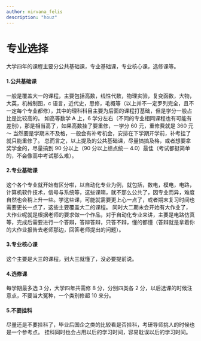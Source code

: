 ```yaml
---
author: nirvana_felis
description: "houz"
---
```


# 专业选择

大学四年的课程主要分公共基础课，专业基础课，专业核心课，选修课等。

#### 1.公共基础课

一般是覆盖大一的课程，主要包括高数，线性代数，物理实验，复变函数，大物，大英，机械制图，c 语言，近代史，思修，毛概等（以上并不一定罗列完全，且不一定每个专业都修），其中的理科科目主要为后面的课程打基础，但是学分一般占比是比较高的。
如高等数学 A 上，6 学分左右（不同的专业相同课程也有可能有差别），那是相当高了，如果高数挂了要重修，一学分 60 元，重修费就是 360 元～
当然要是学期末不及格，一般会有补考机会，安排在下学期开学前，补考挂了就只能重修了。
总而言之，以上提及的公共基础课，尽量搞搞及格，或者想要拿奖学金的，尽量搞到 90 分以上（90 分以上绩点统一 4.0）最佳（考试都挺简单的，不会像高中考试那么难）。

#### 2.专业基础课

这个各个专业就开始有区分啦，以自动化专业为例，就包括，数电，模电，电路，计算机软件技术，信号与系统等，这些课嘛，就不那么公共了，因专业而异，难度自然也会稍上升一些。学这些课，可能就需要更上心一点了，或者期末复习时间也需要更长一点了，这些主要覆盖大二的课程。
同时大二期末会开始有大作业了，大作业呢就是根据老师的要求做一个作品，对于自动化专业来讲，主要是电路仿真等，完成后需要进行一个答辩，答辩答辩，只答不辩，懂的都懂（答辩就是拿着你的大作业报告去老师那边，回答老师提出的问题）。

#### 3.专业核心课

这个主要是大三的课程，到大三就懂了，没必要提前说。

#### 4.选修课

每学期最多选 3 分，大学四年共需修 8 分，分别四类各 2 分，以后选课的时候注意点，不要当大冤种，一个类别修超 10 来分。

#### 5.不要挂科

尽量还是不要挂科了，毕业后国企之类的比较看是否挂科，考研导师挑人的时候也是一个参考点。
挂科同时也会占用以后的学习时间，容易耽误以后的学习时间。
